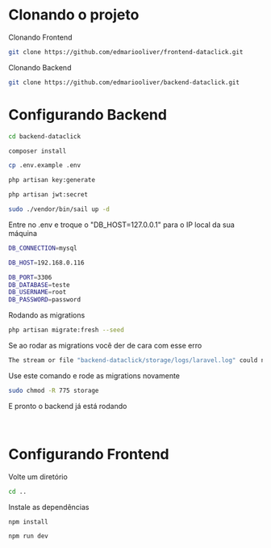 # Clonando o projeto

Clonando Frontend
```bash
git clone https://github.com/edmariooliver/frontend-dataclick.git
```

Clonando Backend
```bash
git clone https://github.com/edmariooliver/backend-dataclick.git
```

# Configurando Backend

```bash
cd backend-dataclick
```

```bash
composer install
```

```bash
cp .env.example .env
```
```bash
php artisan key:generate
```
```bash
php artisan jwt:secret
```
```bash
sudo ./vendor/bin/sail up -d
```
Entre no .env e troque o "DB_HOST=127.0.0.1" para o IP local da sua máquina
```bash
DB_CONNECTION=mysql

DB_HOST=192.168.0.116

DB_PORT=3306
DB_DATABASE=teste
DB_USERNAME=root
DB_PASSWORD=password
```

Rodando as migrations
```bash
php artisan migrate:fresh --seed
```
Se ao rodar as migrations você der de cara com esse erro
```bash
The stream or file "backend-dataclick/storage/logs/laravel.log" could not be opened in append mode: Failed to open stream: Permission denied
```
Use este comando e rode as migrations novamente
```bash
sudo chmod -R 775 storage
```
E pronto o backend já está rodando

<br>

# Configurando Frontend

Volte um diretório 
```bash
cd ..
```
Instale as dependências
```bash
npm install
```

```bash
npm run dev
```